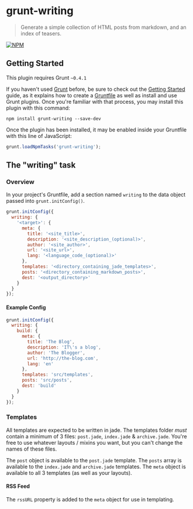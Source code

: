 # grunt-writing

> Generate a simple collection of HTML posts from markdown, and an index of teasers.

[![NPM](https://nodei.co/npm/grunt-writing.png)](https://nodei.co/npm/grunt-writing/)

## Getting Started
This plugin requires Grunt `~0.4.1`

If you haven't used [Grunt](http://gruntjs.com/) before, be sure to check out the [Getting Started](http://gruntjs.com/getting-started) guide, as it explains how to create a [Gruntfile](http://gruntjs.com/sample-gruntfile) as well as install and use Grunt plugins. Once you're familiar with that process, you may install this plugin with this command:

```shell
npm install grunt-writing --save-dev
```

Once the plugin has been installed, it may be enabled inside your Gruntfile with this line of JavaScript:

```js
grunt.loadNpmTasks('grunt-writing');
```

## The "writing" task

### Overview
In your project's Gruntfile, add a section named `writing` to the data object passed into `grunt.initConfig()`.

```js
grunt.initConfig({
  writing: {
    '<target>': {
      meta: {
        title: '<site_title>',
        description: '<site_description_(optional)>',
        author: '<site_author>',
        url: '<site_url>',
        lang: '<language_code_(optional)>'
      },
      templates: '<directory_containing_jade_templates>',
      posts: '<directory_containing_markdown_posts>',
      dest: '<output_directory>'
    }
  }
});
```

#### Example Config

```js
grunt.initConfig({
  writing: {
    build: {
      meta: {
        title: 'The Blog',
        description: 'IT\'s a blog',
        author: 'The Blogger',
        url: 'http://the-blog.com',
        lang: 'en'
      },
      templates: 'src/templates',
      posts: 'src/posts',
      dest: 'build'
    }
  }
});
```

### Templates

All templates are expected to be written in jade. The templates folder _must_ contain a minimum of 3 files: `post.jade`, `index.jade` & `archive.jade`. You're free to use whatever layouts / mixins you want, but you can't change the names of these files.

The `post` object is available to the `post.jade` template. The `posts` array is available to the `index.jade` and `archive.jade` templates. The `meta` object is available to all 3 templates (as well as your layouts).

#### RSS Feed

The `rssURL` property is added to the `meta` object for use in templating.
